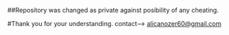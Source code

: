 ##Repository was changed as private against posibility of any cheating. 

#Thank you for your understanding.
contact--> alicanozer60@gmail.com
